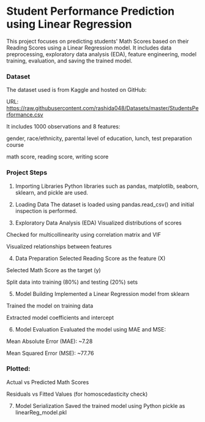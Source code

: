 # Student Performance Prediction using Linear Regression
This project focuses on predicting students' Math Scores based on their Reading Scores using a Linear Regression model. It includes data preprocessing, exploratory data analysis (EDA), feature engineering, model training, evaluation, and saving the trained model.

### Dataset
The dataset used is from Kaggle and hosted on GitHub:

URL: https://raw.githubusercontent.com/rashida048/Datasets/master/StudentsPerformance.csv

It includes 1000 observations and 8 features:

gender, race/ethnicity, parental level of education, lunch, test preparation course

math score, reading score, writing score

### Project Steps
1. Importing Libraries
Python libraries such as pandas, matplotlib, seaborn, sklearn, and pickle are used.

2. Loading Data
The dataset is loaded using pandas.read_csv() and initial inspection is performed.

3. Exploratory Data Analysis (EDA)
Visualized distributions of scores

Checked for multicollinearity using correlation matrix and VIF

Visualized relationships between features

4. Data Preparation
Selected Reading Score as the feature (X)

Selected Math Score as the target (y)

Split data into training (80%) and testing (20%) sets

5. Model Building
Implemented a Linear Regression model from sklearn

Trained the model on training data

Extracted model coefficients and intercept

6. Model Evaluation
Evaluated the model using MAE and MSE:

Mean Absolute Error (MAE): ~7.28

Mean Squared Error (MSE): ~77.76

### Plotted:

Actual vs Predicted Math Scores

Residuals vs Fitted Values (for homoscedasticity check)

7. Model Serialization
Saved the trained model using Python pickle as linearReg_model.pkl

